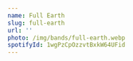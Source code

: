 ```yaml
---
name: Full Earth
slug: full-earth
url: ''
photo: /img/bands/full-earth.webp
spotifyId: 1wgPzCpOzzvtBxkW64UFid
---
```

